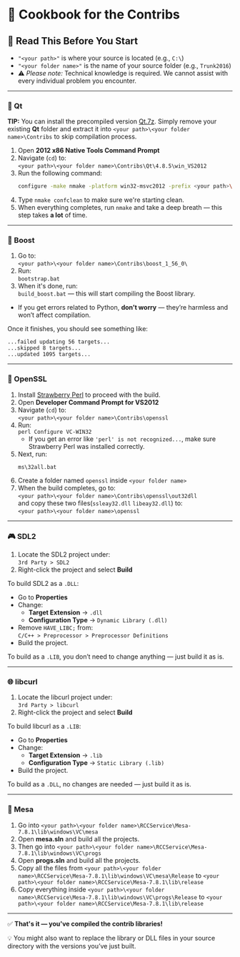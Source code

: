 ﻿# 🍳 Cookbook for the Contribs

## 📌 Read This Before You Start

- `"<your path>"` is where your source is located (e.g., `C:\`)  
- `"<your folder name>"` is the name of your source folder (e.g., `Trunk2016`)  
- ⚠️ *Please note:* Technical knowledge is required. We cannot assist with every individual problem you encounter.

---

### 🧱 Qt

**TIP:** You can install the precompiled version [Qt.7z](https://drive.google.com/file/d/10zhRv421d2DUdF7eV-dqR4cIDTZAhiDL/view?usp=drive_link). Simply remove your existing **Qt** folder and extract it into `<your path>\<your folder name>\Contribs` to skip compilation process.

1. Open **2012 x86 Native Tools Command Prompt**
2. Navigate (`cd`) to:  
   `<your path>\<your folder name>\Contribs\Qt\4.8.5\win_VS2012`
3. Run the following command:
   ```sh
   configure -make nmake -platform win32-msvc2012 -prefix <your path>\<your folder name>\Contribs\Qt\4.8.5\win_VS2012 -opensource -confirm-license -opengl desktop -nomake examples -nomake tests -webkit -xmlpatterns
   ```
4. Type `nmake confclean` to make sure we're starting clean.
5. When everything completes, run `nmake` and take a deep breath — this step takes **a lot** of time.

---

### 🚀 Boost

1. Go to:  
   `<your path>\<your folder name>\Contribs\boost_1_56_0\`
2. Run:  
   `bootstrap.bat`
3. When it's done, run:  
   `build_boost.bat` — this will start compiling the Boost library.

- If you get errors related to Python, **don’t worry** — they’re harmless and won’t affect compilation.

Once it finishes, you should see something like:

```
...failed updating 56 targets...
...skipped 8 targets...
...updated 1095 targets...
```

---

### 🔐 OpenSSL

1. Install [Strawberry Perl](https://strawberryperl.com/) to proceed with the build.
2. Open **Developer Command Prompt for VS2012**
3. Navigate (`cd`) to:  
   `<your path>\<your folder name>\Contribs\openssl`
4. Run:  
   `perl Configure VC-WIN32`
   - If you get an error like `'perl' is not recognized...`, make sure Strawberry Perl was installed correctly.
5. Next, run:
   ```
   ms\32all.bat
   ```
6. Create a folder named `openssl` inside `<your folder name>`
7. When the build completes, go to:  
   `<your path>\<your folder name>\Contribs\openssl\out32dll`  
   and copy these two files(`ssleay32.dll` `libeay32.dll`) to:  
   `<your path>\<your folder name>\openssl`

---

### 🎮 SDL2

1. Locate the SDL2 project under:  
   `3rd Party > SDL2`
2. Right-click the project and select **Build**

To build SDL2 as a `.DLL`:
- Go to **Properties**
- Change:
  - **Target Extension** → `.dll`
  - **Configuration Type** → `Dynamic Library (.dll)`
- Remove `HAVE_LIBC;` from:  
  `C/C++ > Preprocessor > Preprocessor Definitions`
- Build the project.

To build as a `.LIB`, you don’t need to change anything — just build it as is.

---

### 🌐 libcurl

1. Locate the libcurl project under:  
   `3rd Party > libcurl`
2. Right-click the project and select **Build**

To build libcurl as a `.LIB`:
- Go to **Properties**
- Change:
  - **Target Extension** → `.lib`
  - **Configuration Type** → `Static Library (.lib)`
- Build the project.

To build as a `.DLL`, no changes are needed — just build it as is.

---

### 🌄 Mesa

1. Go into ``<your path>\<your folder name>\RCCService\Mesa-7.8.1\lib\windows\VC\mesa``
3. Open **mesa.sln** and build all the projects.
4. Then go into ``<your path>\<your folder name>\RCCService\Mesa-7.8.1\lib\windows\VC\progs``
5. Open **progs.sln** and build all the projects.
6. Copy all the files from ``<your path>\<your folder name>\RCCService\Mesa-7.8.1\lib\windows\VC\mesa\Release`` to ``<your path>\<your folder name>\RCCService\Mesa-7.8.1\lib\release``
7. Copy everything inside ``<your path>\<your folder name>\RCCService\Mesa-7.8.1\lib\windows\VC\progs\Release`` to ``<your path>\<your folder name>\RCCService\Mesa-7.8.1\lib\release``

---

✅ **That's it — you've compiled the contrib libraries!**  

💡 You might also want to replace the library or DLL files in your source directory with the versions you’ve just built.
